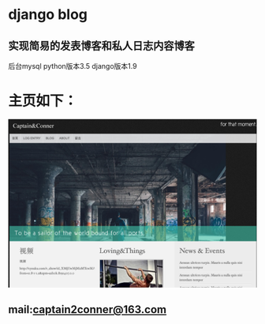 # django blog
## 实现简易的发表博客和私人日志内容博客
后台mysql python版本3.5 django版本1.9
# 主页如下：
![](git_image/mainpage.png)
## mail:captain2conner@163.com
